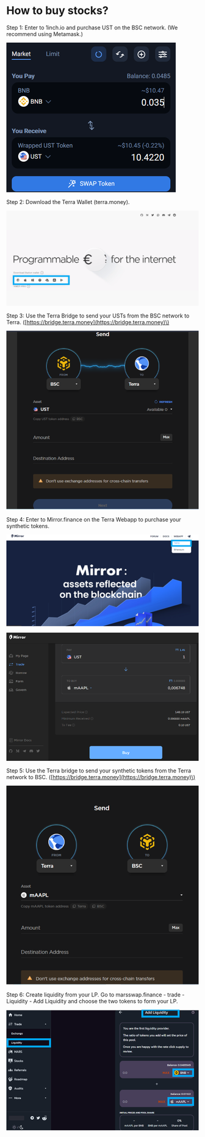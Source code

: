 # How to buy stocks?

Step 1: Enter to 1inch.io and purchase UST on the BSC network. \(We recommend using Metamask.\)

![](.gitbook/assets/1.png)

Step 2: Download the Terra Wallet \(terra.money\).

![](.gitbook/assets/2.png)

Step 3: Use the Terra Bridge to send your USTs from the BSC network to Terra. \([https://bridge.terra.money](https://bridge.terra.money)\)

![](.gitbook/assets/5.png)

Step 4: Enter to Mirror.finance on the Terra Webapp to purchase your synthetic tokens.

![](.gitbook/assets/3.png)

![](.gitbook/assets/4.png)

Step 5: Use the Terra bridge to send your synthetic tokens from the Terra network to BSC. \([https://bridge.terra.money](https://bridge.terra.money)\)

![](.gitbook/assets/2021-08-10-2-.png)

Step 6: Create liquidity from your LP. Go to marsswap.finance - trade - Liquidity - Add Liquidity and choose the two tokens to form your LP.

![](.gitbook/assets/6.png)

